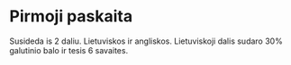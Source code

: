 Pirmoji paskaita
================

Susideda is 2 daliu. Lietuviskos ir angliskos.
Lietuviskoji dalis sudaro 30% galutinio balo ir tesis 6 savaites.
